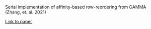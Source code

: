 Serial implementation of affinity-based row-reordering from GAMMA (Zhang, et. al. 2021)

[Link to paper](https://people.csail.mit.edu/emer/papers/2021.04.asplos.gamma.pdf)
